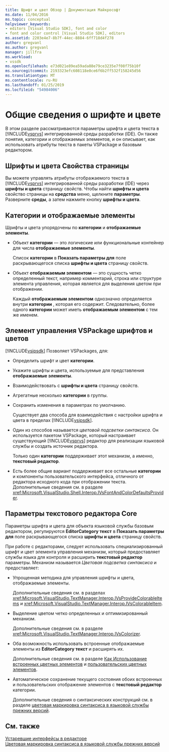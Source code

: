 ```yaml
---
title: Шрифт и цвет Обзор | Документация Майкрософт
ms.date: 11/04/2016
ms.topic: conceptual
helpviewer_keywords:
- editors [Visual Studio SDK], font and color
- font and color control [Visual Studio SDK], editors
ms.assetid: 2203e4e7-8b7f-44ec-8884-6ff718d4f278
author: gregvanl
ms.author: gregvanl
manager: jillfra
ms.workload:
- vssdk
ms.openlocfilehash: e73d021e89ea59ada88e79ce3235e7f08f75b10f
ms.sourcegitcommit: 2193323efc608118e0ce6f6b2ff532f158245d56
ms.translationtype: MT
ms.contentlocale: ru-RU
ms.lasthandoff: 01/25/2019
ms.locfileid: "54984006"
---
```

# <a name="font-and-color-overview"></a>Общие сведения о шрифте и цвете
В этом разделе рассматриваются параметры шрифта и цвета текста в [!INCLUDE[vsprvs](../code-quality/includes/vsprvs_md.md)] интегрированной среды разработки (IDE). Он также понятия, категории и отображаемых элементов, и он описывает, как использовать атрибуты текста в пакеты VSPackage и базовым редактором.  
  
## <a name="the-fonts-and-colors-property-page"></a>Шрифты и цвета Свойства страницы  
 Вы можете управлять атрибуты отображаемого текста в [!INCLUDE[vsprvs](../code-quality/includes/vsprvs_md.md)] интегрированной среды разработки (IDE) через **шрифты и цвета** страницу свойств. Чтобы найти **шрифты и цвета** свойство страницы на **средства** меню, щелкните **параметры**. Разверните **среды**, а затем нажмите кнопку **шрифты и цвета**.  
  
## <a name="categories-and-display-items"></a>Категории и отображаемые элементы  
 Шрифты и цвета упорядочены по **категории** и **отображаемые элементы**.  
  
- Объект **категории** — это логические или функциональные контейнер для числа **отображаемые элементы**.  
  
   Список **категории** в **Показать параметры для** поле раскрывающегося списка **шрифты и цвета** страницу свойств.  
  
- Объект **отображаемым элементом** — это сущность четко определенный текст, например комментарий, строка или структуре элемента управления, которая является для выделения цветом при отображении.  
  
  Каждый **отображаемым элементом** однозначно определяется внутри **категории** , которая его содержит. Следовательно, более одного **категории** может иметь **отображаемым элементом** с тем же именем.  
  
## <a name="vspackage-control-of-fonts-and-colors"></a>Элемент управления VSPackage шрифтов и цветов  
 [!INCLUDE[vsipsdk](../extensibility/includes/vsipsdk_md.md)] Позволяет VSPackages, для:  
  
- Определить шрифт и цвет **категории**.  
  
- Укажите шрифты и цвета, используемые для представления **отображаемые элементы**.  
  
- Взаимодействовать с **шрифты и цвета** страницу свойств.  
  
- Агрегатные несколько **категории** в группы.  
  
- Сохранить изменения в параметрах по умолчанию.  
  
  Существует два способа для взаимодействия с настройки шрифта и цвета в пределах [!INCLUDE[vsipsdk](../extensibility/includes/vsipsdk_md.md)].  
  
- Один из способов называется *цветовой подсветки синтаксиса*. Он используется пакетом VSPackage, который настраивает существующий [!INCLUDE[vsprvs](../code-quality/includes/vsprvs_md.md)] редактор для реализации языковой службы и создать источник редактора.  
  
   Только один **категории** поддерживает этот механизм, а именно, **текстовый редактор**.  
  
- Есть более общие вариант поддерживает все остальные **категории** и компоненты пользовательского интерфейса, отличного от редактора исходного кода при отображении текста. Дополнительные сведения см. в разделе <xref:Microsoft.VisualStudio.Shell.Interop.IVsFontAndColorDefaultsProvider>.  
  
## <a name="core-editor-text-settings"></a>Параметры текстового редактора Core  
 Параметры шрифта и цвета для объекта языковой службы базовым редактором, регулируются **EditorCategory текст** в **Показать параметры для** поле раскрывающегося списка **шрифты и цвета** страницу свойств.  
  
 При работе с редакторами, следует использовать специализированный шрифт и цвет элемента управления механизм, который предоставляет службы языка для контроля и расширить **текстовый редактор** параметры. Механизм называется *Цветовая подсветка синтаксиса* и предоставляет:  
  
- Упрощенная методика для управления шрифты и цвета, отображаемые элементы.  
  
   Дополнительные сведения см. в разделах <xref:Microsoft.VisualStudio.TextManager.Interop.IVsProvideColorableItems> и <xref:Microsoft.VisualStudio.TextManager.Interop.IVsColorableItem>.  
  
- Выделение цветом четко определенных и оптимизированный механизм.  
  
   Дополнительные сведения см. в разделе <xref:Microsoft.VisualStudio.TextManager.Interop.IVsColorizer>.  
  
- Оба возможность использовать встроенные отображаемые элементы из **EditorCategory текст** и расширять их.  
  
   Дополнительные сведения см. в разделе [Как Использование встроенных цветных элементов](../extensibility/internals/how-to-use-built-in-colorable-items.md) и [пользовательских цветных элементов](../extensibility/internals/custom-colorable-items.md).  
  
- Автоматическое сохранение текущего состояния обоих встроенных и пользовательских отображение элементов с **текстовый редактор** категории.  
  
  Дополнительные сведения о синтаксических конструкций см. в разделе [цветовая маркировка синтаксиса в языковой службы прежних версий](../extensibility/internals/syntax-coloring-in-a-legacy-language-service.md).  
  
## <a name="see-also"></a>См. также  
 [Устаревшие интерфейсы в редакторе](../extensibility/legacy-interfaces-in-the-editor.md)   
 [Цветовая маркировка синтаксиса в языковой службы прежних версий](../extensibility/internals/syntax-coloring-in-a-legacy-language-service.md)